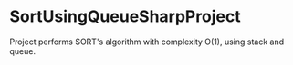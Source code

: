 # SortUsingQueueSharpProject
Project performs SORT's algorithm with complexity O(1), using stack and queue.
